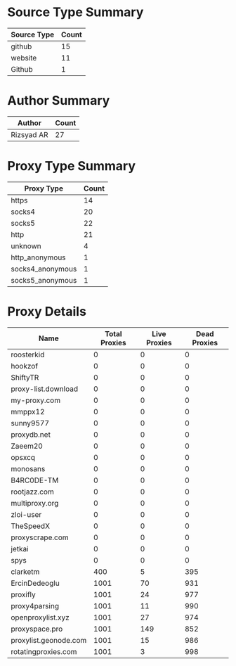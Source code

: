 # Source Type Summary

| Source Type | Count |
|-------------|-------|
| github | 15 |
| website | 11 |
| Github | 1 |


# Author Summary

| Author | Count |
|--------|-------|
| Rizsyad AR | 27 |


# Proxy Type Summary

| Proxy Type | Count |
|------------|-------|
| https | 14 |
| socks4 | 20 |
| socks5 | 22 |
| http | 21 |
| unknown | 4 |
| http_anonymous | 1 |
| socks4_anonymous | 1 |
| socks5_anonymous | 1 |


# Proxy Details

| Name | Total Proxies | Live Proxies | Dead Proxies |
|------|---------------|--------------|---------------|
| roosterkid | 0 | 0 | 0 |
| hookzof | 0 | 0 | 0 |
| ShiftyTR | 0 | 0 | 0 |
| proxy-list.download | 0 | 0 | 0 |
| my-proxy.com | 0 | 0 | 0 |
| mmppx12 | 0 | 0 | 0 |
| sunny9577 | 0 | 0 | 0 |
| proxydb.net | 0 | 0 | 0 |
| Zaeem20 | 0 | 0 | 0 |
| opsxcq | 0 | 0 | 0 |
| monosans | 0 | 0 | 0 |
| B4RC0DE-TM | 0 | 0 | 0 |
| rootjazz.com | 0 | 0 | 0 |
| multiproxy.org | 0 | 0 | 0 |
| zloi-user | 0 | 0 | 0 |
| TheSpeedX | 0 | 0 | 0 |
| proxyscrape.com | 0 | 0 | 0 |
| jetkai | 0 | 0 | 0 |
| spys | 0 | 0 | 0 |
| clarketm | 400 | 5 | 395 |
| ErcinDedeoglu | 1001 | 70 | 931 |
| proxifly | 1001 | 24 | 977 |
| proxy4parsing | 1001 | 11 | 990 |
| openproxylist.xyz | 1001 | 27 | 974 |
| proxyspace.pro | 1001 | 149 | 852 |
| proxylist.geonode.com | 1001 | 15 | 986 |
| rotatingproxies.com | 1001 | 3 | 998 |
